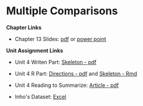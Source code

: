 # Multiple Comparisons

**Chapter Links**

* Chapter 13 Slides: [pdf](http://tysonbarrett.com/EDUC-6600/Slides/u04_Ch13_multcomp.pdf) or  [power point](http://tysonbarrett.com/EDUC-6600/Slides/u04_Ch13_multcomp.pptx)



**Unit Assignment Links**

* Unit 4 Writen Part: [Skeleton - pdf](https://usu.box.com/s/1dq1x5ih186yf7b6ca06a1cl509yy1os)

* Unit 4 R Part: [Directions - pdf](https://usu.box.com/s/k7vwlo89rprha43v8ogn2ug36lhc6uac) and [Skeleton - Rmd](https://usu.box.com/s/8jefgbrq8sncyjs5p45mfsj4hm9hkpht)

* Unit 4 Reading to Summarize: [Article - pdf](https://usu.box.com/s/cz8geza9lt1eh77evt28m6u4oy877nbl)

* Inho's Dataset: [Excel](https://usu.box.com/s/hyky7eb24l6vvzj2xboedhcx1xolrpw1)
